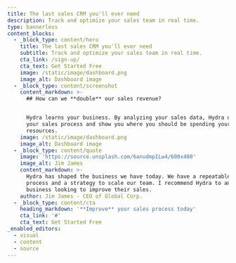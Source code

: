 ```yaml
---
title: The last sales CRM you'll ever need
description: Track and optimize your sales team in real time.
type: bannerless
content_blocks:
  - _block_type: content/hero
    title: The last sales CRM you'll ever need
    subtitle: Track and optimize your sales team in real time.
    cta_link: /sign-up/
    cta_text: Get Started Free
    image: /static/image/dashboard.png
    image_alt: Dashboard image
  - _block_type: content/screenshot
    content_markdown: >-
      ## How can we **double** our sales revenue?


      Hydra learns your business. By analyzing your sales data, Hydra optimizes
      your sales process and show you where you should be spending your
      resources.
    image: /static/image/dashboard.png
    image_alt: Dashboard image
  - _block_type: content/quote
    image: 'https://source.unsplash.com/6anudmpILw4/600x400'
    image_alt: Jim James
    content_markdown: >-
      Hydra has shaped the business we have today. We have a repeatable sales
      process and a strategy to scale our team. I recommend Hydra to any
      business looking to improve their sales.
    author: Jim James - CEO of Global Corp.
  - _block_type: content/cta
    heading_markdown: '**Improve** your sales process today'
    cta_link: '#'
    cta_text: Get Started Free
_enabled_editors:
  - visual
  - content
  - source
---
```


